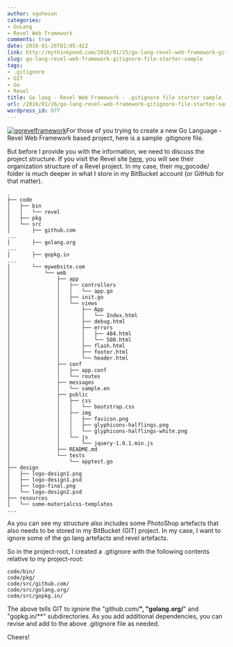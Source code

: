 ```yaml
---
author: vguhesan
categories:
- GoLang
- Revel Web Framework
comments: true
date: 2016-01-26T01:05:42Z
link: http://mythinkpond.com/2016/01/25/go-lang-revel-web-framework-gitignore-file-starter-sample/
slug: go-lang-revel-web-framework-gitignore-file-starter-sample
tags:
- .gitignore
- GIT
- Go
- Revel
title: Go lang - Revel Web Framework - .gitignore file starter sample
url: /2016/01/26/go-lang-revel-web-framework-gitignore-file-starter-sample/
wordpress_id: 977
---
```


[![gorevelframework](/img/2016/01/gorevelframework.png)](/img/2016/01/gorevelframework.png)For those of you trying to create a new Go Language - Revel Web Framework based project, here is a sample .gitignore file.

But before I provide you with the information, we need to discuss the project structure. If you visit the Revel site [here](https://revel.github.io/manual/organization.html), you will see their organization structure of a Revel project. In my case, their my_gocode/ folder is much deeper in what I store in my BitBucket account (or GitHub for that matter).

    
    .
    ├── code
    │   ├── bin
    │   │   └── revel
    │   ├── pkg
    │   └── src
    │       ├── github.com
    ...
    │       ├── golang.org
    ...
    │       ├── gopkg.in
    ...
    │       └── mywebsite.com
    │           └── web
    │               ├── app
    │               │   ├── controllers
    │               │   │   └── app.go
    │               │   ├── init.go
    │               │   └── views
    │               │       ├── App
    │               │       │   └── Index.html
    │               │       ├── debug.html
    │               │       ├── errors
    │               │       │   ├── 404.html
    │               │       │   └── 500.html
    │               │       ├── flash.html
    │               │       ├── footer.html
    │               │       └── header.html
    │               ├── conf
    │               │   ├── app.conf
    │               │   └── routes
    │               ├── messages
    │               │   └── sample.en
    │               ├── public
    │               │   ├── css
    │               │   │   └── bootstrap.css
    │               │   ├── img
    │               │   │   ├── favicon.png
    │               │   │   ├── glyphicons-halflings.png
    │               │   │   └── glyphicons-halflings-white.png
    │               │   └── js
    │               │       └── jquery-1.9.1.min.js
    │               ├── README.md
    │               └── tests
    │                   └── apptest.go
    ├── design
    │   ├── logo-design1.png
    │   ├── logo-design1.psd
    │   ├── logo-final.png
    │   └── logo-design2.psd
    ├── resources
    │   └── some-materialcss-templates
    ...
    
    


As you can see my structure also includes some PhotoShop artefacts that also needs to be stored in my BitBucket (GIT) project. In my case, I want to ignore some of the go lang artefacts and revel artefacts.

So in the project-root, I created a .gitignore with the following contents relative to my project-root:

    
    code/bin/
    code/pkg/
    code/src/github.com/
    code/src/golang.org/
    code/src/gopkg.in/
    


The above tells GIT to ignore the "github.com/**", "golang.org/**" and "gopkg.in/**" subdirectories. As you add additional dependencies, you can revise and add to the above .gitignore file as needed.

Cheers!


